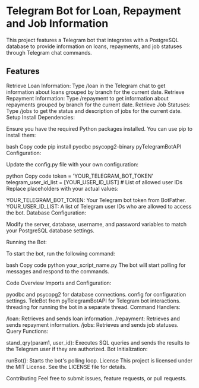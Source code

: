 # Telegram Bot for Loan, Repayment and Job Information
This project features a Telegram bot that integrates with a PostgreSQL database to provide information on loans, repayments, and job statuses through Telegram chat commands.

## Features
Retrieve Loan Information: Type /loan in the Telegram chat to get information about loans grouped by branch for the current date.
Retrieve Repayment Information: Type /repayment to get information about repayments grouped by branch for the current date.
Retrieve Job Statuses: Type /jobs to get the status and description of jobs for the current date.
Setup
Install Dependencies:

Ensure you have the required Python packages installed. You can use pip to install them:

bash
Copy code
pip install pyodbc psycopg2-binary pyTelegramBotAPI
Configuration:

Update the config.py file with your own configuration:

python
Copy code
token = 'YOUR_TELEGRAM_BOT_TOKEN'
telegram_user_id_list = [YOUR_USER_ID_LIST]  # List of allowed user IDs
Replace placeholders with your actual values:

YOUR_TELEGRAM_BOT_TOKEN: Your Telegram bot token from BotFather.
YOUR_USER_ID_LIST: A list of Telegram user IDs who are allowed to access the bot.
Database Configuration:

Modify the server, database, username, and password variables to match your PostgreSQL database settings.

Running the Bot:

To start the bot, run the following command:

bash
Copy code
python your_script_name.py
The bot will start polling for messages and respond to the commands.

Code Overview
Imports and Configuration:

pyodbc and psycopg2 for database connections.
config for configuration settings.
TeleBot from pyTelegramBotAPI for Telegram bot interactions.
threading for running the bot in a separate thread.
Command Handlers:

/loan: Retrieves and sends loan information.
/repayment: Retrieves and sends repayment information.
/jobs: Retrieves and sends job statuses.
Query Functions:

stand_qry(param1, user_id): Executes SQL queries and sends the results to the Telegram user if they are authorized.
Bot Initialization:

runBot(): Starts the bot's polling loop.
License
This project is licensed under the MIT License. See the LICENSE file for details.

Contributing
Feel free to submit issues, feature requests, or pull requests.